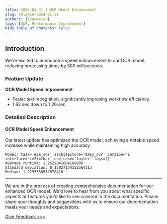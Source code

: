 ```yaml
---
title: 2024.01.31 | OCR Model Enhancement
slug: release-2024-01-31
authors: [leonmeier]
tags: [OCR, Performance Improvement]
hide_table_of_contents: false
---
```


## Introduction

We're excited to announce a speed enhancement in our OCR model, reducing processing times by 300 milliseconds.

### Feature Update

**OCR Model Speed Improvement**
- Faster text recognition, significantly improving workflow efficiency.
- 1.62 sec down to 1.26 sec

### Detailed Description

#### OCR Model Speed Enhancement

Our latest update has optimized the OCR model, achieving a notable speed increase while maintaining high accuracy.


```
Model: task='e2e_ocr' architecture='easy_ocr' version='1' interface='im2txtbox' use_case='faster' tags=[]
Average runtime: 1.2629041004180908
Standard deviation: 0.13027134152564313
Median: 1.2297358512878418
```

---

We are in the process of creating comprehensive documentation for our enhanced OCR model. We'd love to hear from you about what specific aspects or features you'd like to see covered in the documentation. Please share your thoughts and suggestions with us to ensure our documentation meets your needs and expectations.

[Give Feedback >>>](https://6acn9cd9nzy.typeform.com/to/A3lFSEoU)
